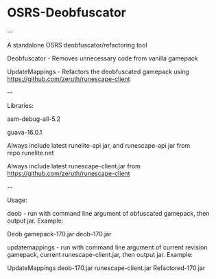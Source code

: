 # OSRS-Deobfuscator
--

A standalone OSRS deobfuscator/refactoring tool

Deobfuscator - Removes unnecessary code from vanilla gamepack

UpdateMappings - Refactors the deobfuscated gamepack using https://github.com/zeruth/runescape-client

--

Libraries:

asm-debug-all-5.2

guava-16.0.1

Always include latest runelite-api jar, and runescape-api jar from repo.runelite.net

Always include latest runescape-client.jar from https://github.com/zeruth/runescape-client


--


Usage:

deob - run with command line argument of obfuscated gamepack, then output jar. Example:

Deob gamepack-170.jar deob-170.jar

updatemappings - run with command line argument of current revision gamepack, current runescape-client.jar, then output jar. Example:

UpdateMappings deob-170.jar runescape-client.jar Refactored-170.jar
